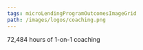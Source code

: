```yaml
---
tags: microLendingProgramOutcomesImageGrid
path: /images/logos/coaching.png
---
```

72,484 hours of 1-on-1 coaching
